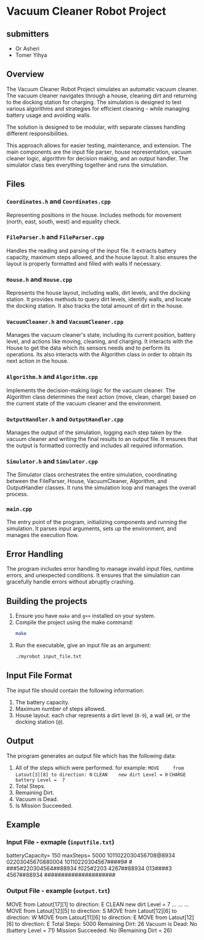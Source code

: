 # Vacuum Cleaner Robot Project

## submitters

- Or Asheri
- Tomer Yihya

## Overview
The Vacuum Cleaner Robot Project simulates an automatic vacuum cleaner.
The vacuum cleaner navigates through a house, cleaning dirt and returning to the docking station for charging. 
The simulation is designed to test various algorithms and strategies for efficient cleaning - while managing battery usage and avoiding walls.

The solution is designed to be modular, with separate classes handling different responsibilities.

This approach allows for easier testing, maintenance, and extension.
The main components are the input file parser, house representation, vacuum cleaner logic, algorithm for decision making, and an output handler. 
The simulator class ties everything together and runs the simulation.



## Files

### `Coordinates.h` and `Coordinates.cpp`
Representing positions in the house.
Includes methods for movement (north, east, south, west) and equality check.

### `FileParser.h` and `FileParser.cpp`
Handles the reading and parsing of the input file.
It extracts battery capacity, maximum steps allowed, and the house layout. 
It also ensures the layout is properly formatted and filled with walls if necessary.

### `House.h` and `House.cpp`
Represents the house layout, including walls, dirt levels, and the docking station. It provides methods to query dirt levels, identify walls, and locate the docking station. It also tracks the total amount of dirt in the house.

### `VacuumCleaner.h` and `VacuumCleaner.cpp`
Manages the vacuum cleaner's state, including its current position, battery level, and actions like moving, cleaning, and charging.
It interacts with the House to get the data which its sensors needs and to perform its operations.
Its also interacts with the Algorithm class in order to obtain its next action in the house.

### `Algorithm.h` and `Algorithm.cpp`
Implements the decision-making logic for the vacuum cleaner.
The Algorithm class determines the next action (move, clean, charge) based on the current state of the vacuum cleaner and the environment.

### `OutputHandler.h` and `OutputHandler.cpp`
Manages the output of the simulation, logging each step taken by the vacuum cleaner and writing the final results to an output file. 
It ensures that the output is formatted correctly and includes all required information.


### `Simulator.h` and `Simulator.cpp`
The Simulator class orchestrates the entire simulation, coordinating between the FileParser, House, VacuumCleaner, Algorithm, and OutputHandler classes.
It runs the simulation loop and manages the overall process.

### `main.cpp`
The entry point of the program, initializing components and running the simulation. 
It parses input arguments, sets up the environment, and manages the execution flow.


## Error Handling
The program includes error handling to manage invalid input files, runtime errors, and unexpected conditions.
It ensures that the simulation can gracefully handle errors without abruptly crashing.


## Building the projects
1. Ensure you have `make` and `g++` installed on your system.
2. Compile the project using the make command:
   ```sh
   make
   ```
3. Run the executable, give an input file as an argument:
   ```sh
   ./myrobot input_file.txt
   ```




## Input File Format

The input file should contain the following information:

1. The battery capacity. 
2. Maximum number of steps allowed.
3. House layout.
   each char represents a dirt level (`0-9`), a wall (`#`), or the docking station (`@`). 

## Output
The program generates an output file which has the following data:

1. All of the steps which were performed.
   for example:
   ``MOVE	  from Latout[3][8] to direction: N``
   ``CLEAN	  new dirt Level = 0``
   ``CHARGE  battery Level =  7``
2. Total Steps.
3. Remaining Dirt.
4. Vacuum is Dead.
5. Is Mission Succeeded.

## Example

### Input File - exmaple (`inputfile.txt`)
batteryCapacity= 150
maxSteps= 5000
1011022030456708@8934
    02203045670880004
10110220304567####9# #
###5#220304564##88934
f025#2203 4267##88934
013####3 4567##88934
#####################

### Output File - example (`output.txt`)
MOVE	from Latout[17][1] to direction: E
CLEAN	new dirt Level = 7
...
...
...
MOVE	from Latout[12][5] to direction: S
MOVE	from Latout[12][6] to direction: W
MOVE	from Latout[11][6] to direction: E
MOVE	from Latout[12][6] to direction: E
Total Steps: 5000
Remaining Dirt: 26
Vacuum is Dead: No	 (battery Level = 71)
Mission Succeeded: No	 (Remaining Dirt = 26)

